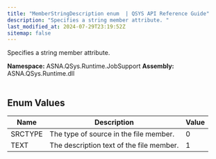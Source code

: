 ```yaml
---
title: "MemberStringDescription enum  | QSYS API Reference Guide"
description: "Specifies a string member attribute. "
last_modified_at: 2024-07-29T23:19:52Z
sitemap: false
---
```


Specifies a string member attribute.

**Namespace:** ASNA.QSys.Runtime.JobSupport
**Assembly:** ASNA.QSys.Runtime.dll
<br>
<br>

## Enum Values

| Name | Description | Value
| --- | --- | --- 
| SRCTYPE | The type of source in the file member. | 0 |
| TEXT | The description text of the file member. | 1 |
